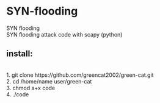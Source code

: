 # SYN-flooding
SYN flooding<br />
SYN flooding attack code with scapy (python)<br />
<p><h2>install:</h2><p/><br />
1. git clone https://github.com/greencat2002/green-cat.git<br />
2. cd /home/name user/green-cat<br />
3. chmod a+x code<br />
4. ./code
